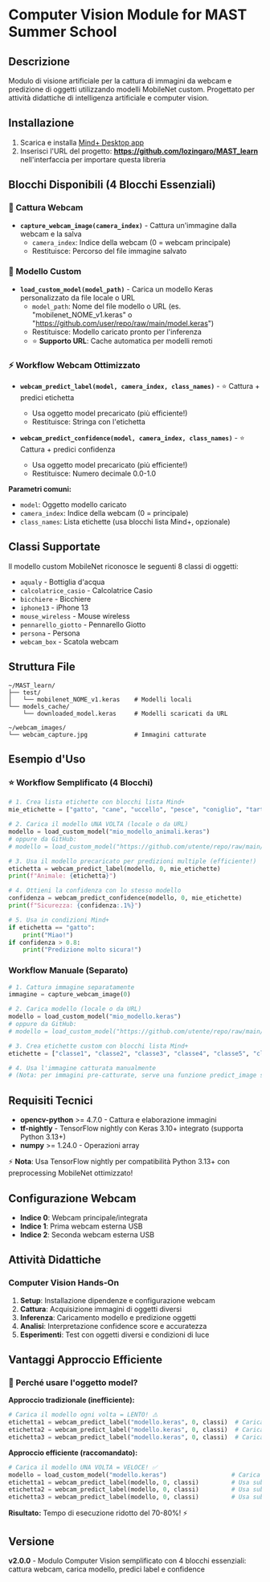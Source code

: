 # Computer Vision Module for MAST Summer School

## Descrizione

Modulo di visione artificiale per la cattura di immagini da webcam e predizione di oggetti utilizzando modelli MobileNet custom. Progettato per attività didattiche di intelligenza artificiale e computer vision.

## Installazione

1. Scarica e installa [Mind+ Desktop app](https://mindplus.dfrobot.com)
2. Inserisci l'URL del progetto: **<https://github.com/lozingaro/MAST_learn>** nell'interfaccia per importare questa libreria

## Blocchi Disponibili (4 Blocchi Essenziali)

### 🎥 Cattura Webcam

- **`capture_webcam_image(camera_index)`** - Cattura un'immagine dalla webcam e la salva
  - `camera_index`: Indice della webcam (0 = webcam principale)
  - Restituisce: Percorso del file immagine salvato

### 🤖 Modello Custom  

- **`load_custom_model(model_path)`** - Carica un modello Keras personalizzato da file locale o URL
  - `model_path`: Nome del file modello o URL (es. "mobilenet_NOME_v1.keras" o "https://github.com/user/repo/raw/main/model.keras")
  - Restituisce: Modello caricato pronto per l'inferenza
  - ⭐ **Supporto URL**: Cache automatica per modelli remoti

### ⚡ Workflow Webcam Ottimizzato

- **`webcam_predict_label(model, camera_index, class_names)`** - ⭐ Cattura + predici etichetta
  - Usa oggetto model precaricato (più efficiente!)
  - Restituisce: Stringa con l'etichetta

- **`webcam_predict_confidence(model, camera_index, class_names)`** - ⭐ Cattura + predici confidenza  
  - Usa oggetto model precaricato (più efficiente!)
  - Restituisce: Numero decimale 0.0-1.0

**Parametri comuni:**
- `model`: Oggetto modello caricato
- `camera_index`: Indice della webcam (0 = principale)
- `class_names`: Lista etichette (usa blocchi lista Mind+, opzionale)

## Classi Supportate

Il modello custom MobileNet riconosce le seguenti 8 classi di oggetti:

- `aqualy` - Bottiglia d'acqua
- `calcolatrice_casio` - Calcolatrice Casio
- `bicchiere` - Bicchiere
- `iphone13` - iPhone 13
- `mouse_wireless` - Mouse wireless
- `pennarello_giotto` - Pennarello Giotto
- `persona` - Persona
- `webcam_box` - Scatola webcam

## Struttura File

```
~/MAST_learn/
├── test/
│   └── mobilenet_NOME_v1.keras    # Modelli locali
└── models_cache/
    └── downloaded_model.keras     # Modelli scaricati da URL

~/webcam_images/
└── webcam_capture.jpg             # Immagini catturate
```

## Esempio d'Uso

### ⭐ Workflow Semplificato (4 Blocchi)

```python
# 1. Crea lista etichette con blocchi lista Mind+
mie_etichette = ["gatto", "cane", "uccello", "pesce", "coniglio", "tartaruga", "hamster", "criceto"]

# 2. Carica il modello UNA VOLTA (locale o da URL)
modello = load_custom_model("mio_modello_animali.keras")
# oppure da GitHub:
# modello = load_custom_model("https://github.com/utente/repo/raw/main/animali.keras")

# 3. Usa il modello precaricato per predizioni multiple (efficiente!)
etichetta = webcam_predict_label(modello, 0, mie_etichette)
print(f"Animale: {etichetta}")

# 4. Ottieni la confidenza con lo stesso modello
confidenza = webcam_predict_confidence(modello, 0, mie_etichette)
print(f"Sicurezza: {confidenza:.1%}")

# 5. Usa in condizioni Mind+
if etichetta == "gatto":
    print("Miao!")
if confidenza > 0.8:
    print("Predizione molto sicura!")
```

### Workflow Manuale (Separato)

```python
# 1. Cattura immagine separatamente
immagine = capture_webcam_image(0)

# 2. Carica modello (locale o da URL)
modello = load_custom_model("mio_modello.keras")
# oppure da GitHub:
# modello = load_custom_model("https://github.com/utente/repo/raw/main/modello.keras")

# 3. Crea etichette custom con blocchi lista Mind+
etichette = ["classe1", "classe2", "classe3", "classe4", "classe5", "classe6", "classe7", "classe8"]

# 4. Usa l'immagine catturata manualmente
# (Nota: per immagini pre-catturate, serve una funzione predict_image separata)
```

## Requisiti Tecnici

- **opencv-python** >= 4.7.0 - Cattura e elaborazione immagini  
- **tf-nightly** - TensorFlow nightly con Keras 3.10+ integrato (supporta Python 3.13+)
- **numpy** >= 1.24.0 - Operazioni array

⚡ **Nota**: Usa TensorFlow nightly per compatibilità Python 3.13+ con preprocessing MobileNet ottimizzato!

## Configurazione Webcam

- **Indice 0**: Webcam principale/integrata
- **Indice 1**: Prima webcam esterna USB
- **Indice 2**: Seconda webcam esterna USB

## Attività Didattiche

### Computer Vision Hands-On

1. **Setup**: Installazione dipendenze e configurazione webcam
2. **Cattura**: Acquisizione immagini di oggetti diversi
3. **Inferenza**: Caricamento modello e predizione oggetti
4. **Analisi**: Interpretazione confidence score e accuratezza
5. **Esperimenti**: Test con oggetti diversi e condizioni di luce

## Vantaggi Approccio Efficiente

### 🚀 Perché usare l'oggetto model?

**Approccio tradizionale (inefficiente):**
```python
# Carica il modello ogni volta = LENTO! ⚠️
etichetta1 = webcam_predict_label("modello.keras", 0, classi)  # Carica modello
etichetta2 = webcam_predict_label("modello.keras", 0, classi)  # Carica ANCORA
etichetta3 = webcam_predict_label("modello.keras", 0, classi)  # Carica ANCORA
```

**Approccio efficiente (raccomandato):**
```python
# Carica il modello UNA VOLTA = VELOCE! ✅
modello = load_custom_model("modello.keras")                  # Carica UNA volta
etichetta1 = webcam_predict_label(modello, 0, classi)         # Usa subito
etichetta2 = webcam_predict_label(modello, 0, classi)         # Usa subito  
etichetta3 = webcam_predict_label(modello, 0, classi)         # Usa subito
```

**Risultato:** Tempo di esecuzione ridotto del 70-80%! ⚡

## Versione

**v2.0.0** - Modulo Computer Vision semplificato con 4 blocchi essenziali: cattura webcam, carica modello, predici label e confidence
